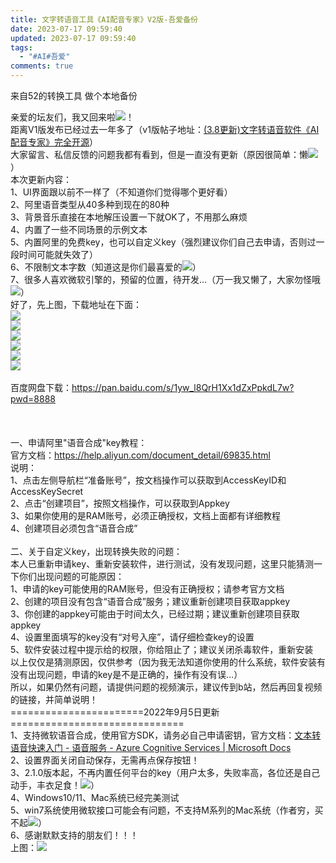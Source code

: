```yaml
---
title: 文字转语音工具《AI配音专家》V2版-吾爱备份
date: 2023-07-17 09:59:40
updated: 2023-07-17 09:59:40
tags:
  - "#AI#吾爱"
comments: true
---
```

<!--StartFragment-->

来自52的转换工具 做个本地备份

亲爱的坛友们，我又回来啦![](https://static.52pojie.cn/static/image/smiley/default/lol.gif)！\
距离V1版发布已经过去一年多了（v1版帖子地址：[(3.8更新)文字转语音软件《AI配音专家》完全开源](https://www.52pojie.cn/thread-1375621-1-1.html)）\
大家留言、私信反馈的问题我都有看到，但是一直没有更新（原因很简单：懒![](https://static.52pojie.cn/static/image/smiley/default/47.gif)）\
本次更新内容：\
1、UI界面跟以前不一样了（不知道你们觉得哪个更好看）\
2、阿里语音类型从40多种到现在的80种\
3、背景音乐直接在本地解压设置一下就OK了，不用那么麻烦\
4、内置了一些不同场景的示例文本\
5、内置阿里的免费key，也可以自定义key（强烈建议你们自己去申请，否则过一段时间可能就失效了）\
6、不限制文本字数（知道这是你们最喜爱的![](https://static.52pojie.cn/static/image/smiley/default/4.gif)）\
7、很多人喜欢微软引擎的，预留的位置，待开发…（万一我又懒了，大家勿怪哦![](https://static.52pojie.cn/static/image/smiley/default/28.gif)）\
好了，先上图，下载地址在下面：\
![](https://attach.52pojie.cn/forum/202207/27/102226ijyyr1syro87mj01.png)\
![](https://attach.52pojie.cn/forum/202207/27/102228w5khh88kksw4soka.png)\
![](https://attach.52pojie.cn/forum/202207/27/102230tphzdosztkpkhdf0.png)\
![](https://attach.52pojie.cn/forum/202207/27/102233vzxx2z6a21j63jxb.png)\
![](https://attach.52pojie.cn/forum/202207/27/102235a9jchfaddcddzdcj.png)\
![](https://attach.52pojie.cn/forum/202207/27/102237nwaatawwvzhjvwtv.png)\
\
百度网盘下载：<https://pan.baidu.com/s/1yw_l8QrH1Xx1dZxPpkdL7w?pwd=8888>\
\
\
\
一、申请阿里"语音合成"key教程：\
官方文档：<https://help.aliyun.com/document_detail/69835.html>\
说明：\
1、点击左侧导航栏“准备账号”，按文档操作可以获取到AccessKeyID和AccessKeySecret\
2、点击“创建项目”，按照文档操作，可以获取到Appkey\
3、如果你使用的是RAM账号，必须正确授权，文档上面都有详细教程\
4、创建项目必须包含“语音合成”\
\
二、关于自定义key，出现转换失败的问题：\
本人已重新申请key、重新安装软件，进行测试，没有发现问题，这里只能猜测一下你们出现问题的可能原因：\
1、申请的key可能使用的RAM账号，但没有正确授权；请参考官方文档\
2、创建的项目没有包含“语音合成”服务；建议重新创建项目获取appkey\
3、你创建的appkey可能由于时间太久，已经过期；建议重新创建项目获取appkey\
4、设置里面填写的key没有“对号入座”，请仔细检查key的设置\
5、软件安装过程中提示给的权限，你给阻止了；建议关闭杀毒软件，重新安装\
以上仅仅是猜测原因，仅供参考（因为我无法知道你使用的什么系统，软件安装有没有出现问题，申请的key是不是正确的，操作有没有误…）\
所以，如果仍然有问题，请提供问题的视频演示，建议传到b站，然后再回复视频的链接，并简单说明！\
=======================2022年9月5日更新==============================\
1、支持微软语音合成，使用官方SDK，请务必自己申请密钥，官方文档：[文本转语音快速入门 - 语音服务 - Azure Cognitive Services | Microsoft Docs](https://docs.microsoft.com/zh-cn/azure/cognitive-services/speech-service/get-started-text-to-speech?tabs=terminal&pivots=programming-language-javascript)\
2、设置界面关闭自动保存，无需再点保存按钮！\
3、2.1.0版本起，不再内置任何平台的key（用户太多，失败率高，各位还是自己动手，丰衣足食！![](https://static.52pojie.cn/static/image/smiley/laohu/laohu33.gif)）\
4、Windows10/11、Mac系统已经完美测试\
5、win7系统使用微软接口可能会有问题，不支持M系列的Mac系统（作者穷，买不起![](https://static.52pojie.cn/static/image/smiley/default/13.gif)）\
6、感谢默默支持的朋友们！！！\
上图：![](https://attach.52pojie.cn/forum/202209/05/121620pw7l88w76izhe6qu.png)

<!--EndFragment-->